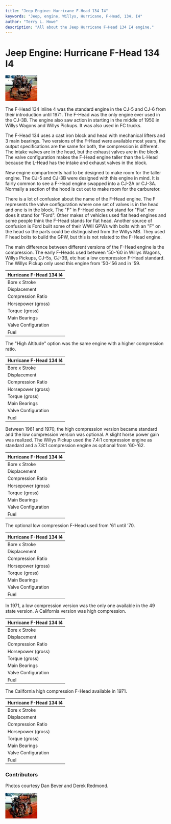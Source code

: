 ```yaml
---
title: "Jeep Engine: Hurricane F-Head 134 I4"
keywords: "Jeep, engine, Willys, Hurricane, F-Head, 134, I4"
author: "Terry L. Howe"
description: "All about the Jeep Hurricane F-Head 134 I4 engine."
---
```


# Jeep Engine: Hurricane F-Head 134 I4

[![F-Head I4 right](fheadrt.jpg)](fheadr.jpg)

The F-Head 134 inline 4 was the standard engine in the CJ-5 and
CJ-6 from their introduction until 1971.  The F-Head was the only
engine ever used in the CJ-3B.  The engine also saw action in
starting in the middle of 1950 in Willys Wagons and Willys Pickups.
It was also used in FC trucks.

The F-Head 134 uses a cast iron block and head with mechanical
lifters and 3 main bearings.  Two versions of the F-Head were
available most years, the output specifications are the same
for both, the compression is different.  The intake valves are
in the head, but the exhaust valves are in the block.  The
valve configuration makes the F-Head engine taller than the L-Head
because the L-Head has the intake and exhaust valves in the block.

New engine compartments had to be designed to make room for the
taller engine.  The CJ-5 and CJ-3B were designed with this engine
in mind.  It is fairly common to see a F-Head engine swapped into
a CJ-2A or CJ-3A.  Normally a section of the hood is cut out to
make room for the carburetor.

There is a lot of confusion about the name of the F-Head engine.
The F represents the valve configuration where one set of valves
is in the head and one is in the block.  The "F" in F-Head does
not stand for "Flat" nor does it stand for "Ford".  Other makes
of vehicles used flat head engines and some people think the
F-Head stands for flat head.  Another source of confusion is
Ford built some of their WWII GPWs with bolts with an "F" on the
head so the parts could be distinguished from the Willys MB.  They
used F head bolts to build the GPW, but this is not related to the
F-Head engine.

The main difference between different versions of the F-Head engine
is the compression.  The early F-Heads used between '50-'60 in Willys
Wagons, Willys Pickups, CJ-5s, CJ-3B, etc had a low compression F-Head
standard.  The Willys Pickup only used this engine from '50-'56 and
in '59.

| Hurricane F-Head 134 I4 |
| --- |
| Bore x Stroke | 3.125" x 4.375" |
| Displacement | 134.2 (2.199L) |
| Compression Ratio | 6.9:1 |
| Horsepower (gross) | 72@4000rpm |
| Torque (gross) | 114@2000 |
| Main Bearings | 3 |
| Valve Configuration | F-head |
| Fuel | 1-bbl Carter |

The "High Altitude" option was the same engine with a higher
compression ratio.

| Hurricane F-Head 134 I4 |
| --- |
| Bore x Stroke | 3.125" x 4.375" |
| Displacement | 134.2 (2.199L) |
| Compression Ratio | 7.4:1 |
| Horsepower (gross) | 72@4000rpm |
| Torque (gross) | 114@2000 |
| Main Bearings | 3 |
| Valve Configuration | F-head |
| Fuel | 1-bbl Carter |

Between 1961 and 1970, the high compression version became standard
and the low compression version was optional.  A slight horse power
gain was realized.  The Willys Pickup used the 7.4:1 compression
engine as standard and a 7.8:1 compression engine as optional from
'60-'62.

| Hurricane F-Head 134 I4 |
| --- |
| Bore x Stroke | 3.125" x 4.375" |
| Displacement | 134.2 (2.199L) |
| Compression Ratio | 7.4:1 |
| Horsepower (gross) | 75@4000rpm |
| Torque (gross) | 114@2000 |
| Main Bearings | 3 |
| Valve Configuration | F-head |
| Fuel | 1-bbl downdraft |

The optional low compression F-Head used from '61 until '70.

| Hurricane F-Head 134 I4 |
| --- |
| Bore x Stroke | 3.125" x 4.375" |
| Displacement | 134.2 (2.199L) |
| Compression Ratio | 6.9:1 |
| Horsepower (gross) | 75@4000rpm |
| Torque (gross) | 114@2000 |
| Main Bearings | 3 |
| Valve Configuration | F-head |
| Fuel | 1-bbl downdraft |

In 1971, a low compression version was the only one available
in the 49 state version.  A California version was high compression.

| Hurricane F-Head 134 I4 |
| --- |
| Bore x Stroke | 3.125" x 4.375" |
| Displacement | 134.2 (2.199L) |
| Compression Ratio | 6.7:1 |
| Horsepower (gross) | 75@4000rpm |
| Torque (gross) | 114@2000 |
| Main Bearings | 3 |
| Valve Configuration | F-head |
| Fuel | 1-bbl downdraft |

The California high compression F-Head available in 1971.

| Hurricane F-Head 134 I4 |
| --- |
| Bore x Stroke | 3.125" x 4.375" |
| Displacement | 134.2 (2.199L) |
| Compression Ratio | 7.4:1 |
| Horsepower (gross) | 75@4000rpm |
| Torque (gross) | 114@2000 |
| Main Bearings | 3 |
| Valve Configuration | F-head |
| Fuel | 1-bbl downdraft |

### Contributors

Photos courtesy Dan Bever and Derek Redmond.

[![F-Head I4 left](fheadlt.jpg)](fheadl.jpg)